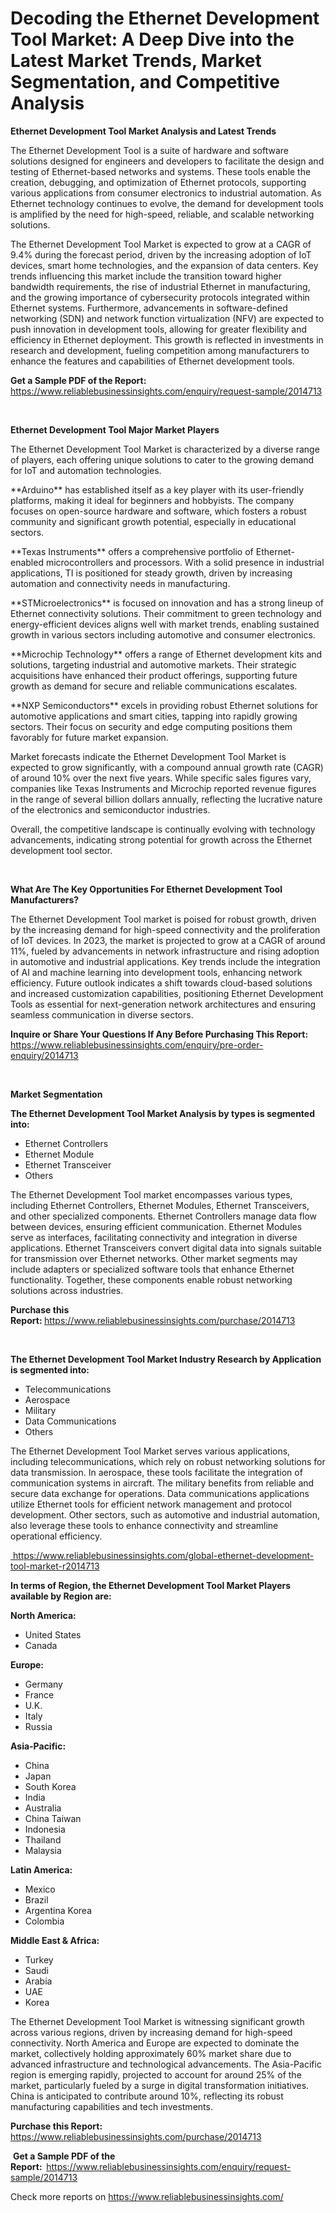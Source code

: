 <p><h1>Decoding the Ethernet Development Tool Market: A Deep Dive into the Latest Market Trends, Market Segmentation, and Competitive Analysis</h1></p><p><strong>Ethernet Development Tool Market Analysis and Latest Trends</strong></p>
<p><p>The Ethernet Development Tool is a suite of hardware and software solutions designed for engineers and developers to facilitate the design and testing of Ethernet-based networks and systems. These tools enable the creation, debugging, and optimization of Ethernet protocols, supporting various applications from consumer electronics to industrial automation. As Ethernet technology continues to evolve, the demand for development tools is amplified by the need for high-speed, reliable, and scalable networking solutions.</p><p>The Ethernet Development Tool Market is expected to grow at a CAGR of 9.4% during the forecast period, driven by the increasing adoption of IoT devices, smart home technologies, and the expansion of data centers. Key trends influencing this market include the transition toward higher bandwidth requirements, the rise of industrial Ethernet in manufacturing, and the growing importance of cybersecurity protocols integrated within Ethernet systems. Furthermore, advancements in software-defined networking (SDN) and network function virtualization (NFV) are expected to push innovation in development tools, allowing for greater flexibility and efficiency in Ethernet deployment. This growth is reflected in investments in research and development, fueling competition among manufacturers to enhance the features and capabilities of Ethernet development tools.</p></p>
<p><strong>Get a Sample PDF of the Report:&nbsp;</strong> <a href="https://www.reliablebusinessinsights.com/enquiry/request-sample/2014713?utm_campaign=1877&utm_medium=2&utm_source=Github&utm_content=ia&utm_term=17012025&utm_id=ethernet-development-tool">https://www.reliablebusinessinsights.com/enquiry/request-sample/2014713</a></p>
<p>&nbsp;</p>
<p><strong>Ethernet Development Tool Major Market Players</strong></p>
<p><p>The Ethernet Development Tool Market is characterized by a diverse range of players, each offering unique solutions to cater to the growing demand for IoT and automation technologies. </p><p>**Arduino** has established itself as a key player with its user-friendly platforms, making it ideal for beginners and hobbyists. The company focuses on open-source hardware and software, which fosters a robust community and significant growth potential, especially in educational sectors.</p><p>**Texas Instruments** offers a comprehensive portfolio of Ethernet-enabled microcontrollers and processors. With a solid presence in industrial applications, TI is positioned for steady growth, driven by increasing automation and connectivity needs in manufacturing.</p><p>**STMicroelectronics** is focused on innovation and has a strong lineup of Ethernet connectivity solutions. Their commitment to green technology and energy-efficient devices aligns well with market trends, enabling sustained growth in various sectors including automotive and consumer electronics.</p><p>**Microchip Technology** offers a range of Ethernet development kits and solutions, targeting industrial and automotive markets. Their strategic acquisitions have enhanced their product offerings, supporting future growth as demand for secure and reliable communications escalates.</p><p>**NXP Semiconductors** excels in providing robust Ethernet solutions for automotive applications and smart cities, tapping into rapidly growing sectors. Their focus on security and edge computing positions them favorably for future market expansion.</p><p>Market forecasts indicate the Ethernet Development Tool Market is expected to grow significantly, with a compound annual growth rate (CAGR) of around 10% over the next five years. While specific sales figures vary, companies like Texas Instruments and Microchip reported revenue figures in the range of several billion dollars annually, reflecting the lucrative nature of the electronics and semiconductor industries.</p><p>Overall, the competitive landscape is continually evolving with technology advancements, indicating strong potential for growth across the Ethernet development tool sector.</p></p>
<p>&nbsp;</p>
<p><strong>What Are The Key Opportunities For Ethernet Development Tool Manufacturers?</strong></p>
<p><p>The Ethernet Development Tool market is poised for robust growth, driven by the increasing demand for high-speed connectivity and the proliferation of IoT devices. In 2023, the market is projected to grow at a CAGR of around 11%, fueled by advancements in network infrastructure and rising adoption in automotive and industrial applications. Key trends include the integration of AI and machine learning into development tools, enhancing network efficiency. Future outlook indicates a shift towards cloud-based solutions and increased customization capabilities, positioning Ethernet Development Tools as essential for next-generation network architectures and ensuring seamless communication in diverse sectors.</p></p>
<p><strong>Inquire or Share Your Questions If Any Before Purchasing This Report:</strong> <a href="https://www.reliablebusinessinsights.com/enquiry/pre-order-enquiry/2014713?utm_campaign=1877&utm_medium=2&utm_source=Github&utm_content=ia&utm_term=17012025&utm_id=ethernet-development-tool">https://www.reliablebusinessinsights.com/enquiry/pre-order-enquiry/2014713</a></p>
<p>&nbsp;</p>
<p><strong>Market Segmentation</strong></p>
<p><strong>The Ethernet Development Tool Market Analysis by types is segmented into:</strong></p>
<p><ul><li>Ethernet Controllers</li><li>Ethernet Module</li><li>Ethernet Transceiver</li><li>Others</li></ul></p>
<p><p>The Ethernet Development Tool market encompasses various types, including Ethernet Controllers, Ethernet Modules, Ethernet Transceivers, and other specialized components. Ethernet Controllers manage data flow between devices, ensuring efficient communication. Ethernet Modules serve as interfaces, facilitating connectivity and integration in diverse applications. Ethernet Transceivers convert digital data into signals suitable for transmission over Ethernet networks. Other market segments may include adapters or specialized software tools that enhance Ethernet functionality. Together, these components enable robust networking solutions across industries.</p></p>
<p><strong>Purchase this Report:&nbsp;</strong><a href="https://www.reliablebusinessinsights.com/purchase/2014713?utm_campaign=1877&utm_medium=2&utm_source=Github&utm_content=ia&utm_term=17012025&utm_id=ethernet-development-tool">https://www.reliablebusinessinsights.com/purchase/2014713</a></p>
<p>&nbsp;</p>
<p><strong>The Ethernet Development Tool Market Industry Research by Application is segmented into:</strong></p>
<p><ul><li>Telecommunications</li><li>Aerospace</li><li>Military</li><li>Data Communications</li><li>Others</li></ul></p>
<p><p>The Ethernet Development Tool Market serves various applications, including telecommunications, which rely on robust networking solutions for data transmission. In aerospace, these tools facilitate the integration of communication systems in aircraft. The military benefits from reliable and secure data exchange for operations. Data communications applications utilize Ethernet tools for efficient network management and protocol development. Other sectors, such as automotive and industrial automation, also leverage these tools to enhance connectivity and streamline operational efficiency.</p></p>
<p><a href="https://www.reliablebusinessinsights.com/global-ethernet-development-tool-market-r2014713?utm_campaign=1877&utm_medium=2&utm_source=Github&utm_content=ia&utm_term=17012025&utm_id=ethernet-development-tool">&nbsp;https://www.reliablebusinessinsights.com/global-ethernet-development-tool-market-r2014713</a></p>
<p><strong>In terms of Region, the Ethernet Development Tool Market Players available by Region are:</strong></p>
<p>
    <p> <strong> North America: </strong>
        <ul>
            <li>United States</li>
            <li>Canada</li>
        </ul>
        </p> 
    <p> <strong> Europe: </strong>
        <ul>
            <li>Germany</li>
            <li>France</li>
            <li>U.K.</li>
            <li>Italy</li>
            <li>Russia</li>
        </ul>
        </p> 
    <p> <strong> Asia-Pacific: </strong>
        <ul>
            <li>China</li>
            <li>Japan</li>
            <li>South Korea</li>
            <li>India</li>
            <li>Australia</li>
            <li>China Taiwan</li>
            <li>Indonesia</li>
            <li>Thailand</li>
            <li>Malaysia</li>
        </ul>
        </p> 
    <p> <strong> Latin America: </strong>
        <ul>
            <li>Mexico</li>
            <li>Brazil</li>
            <li>Argentina Korea</li>
            <li>Colombia</li>
        </ul>
        </p> 
    <p> <strong> Middle East & Africa: </strong>
        <ul>
            <li>Turkey</li>
            <li>Saudi</li>
            <li>Arabia</li>
            <li>UAE</li>
            <li>Korea</li>
        </ul>
    </p>
    </p>
<p><p>The Ethernet Development Tool Market is witnessing significant growth across various regions, driven by increasing demand for high-speed connectivity. North America and Europe are expected to dominate the market, collectively holding approximately 60% market share due to advanced infrastructure and technological advancements. The Asia-Pacific region is emerging rapidly, projected to account for around 25% of the market, particularly fueled by a surge in digital transformation initiatives. China is anticipated to contribute around 10%, reflecting its robust manufacturing capabilities and tech investments.</p></p>
<p><strong>Purchase this Report: </strong><a href="https://www.reliablebusinessinsights.com/purchase/2014713?utm_campaign=1877&utm_medium=2&utm_source=Github&utm_content=ia&utm_term=17012025&utm_id=ethernet-development-tool">https://www.reliablebusinessinsights.com/purchase/2014713</a></p>
<p>&nbsp;<strong>Get a Sample PDF of the Report:&nbsp;&nbsp;</strong><a href="https://www.reliablebusinessinsights.com/enquiry/request-sample/2014713?utm_campaign=1877&utm_medium=2&utm_source=Github&utm_content=ia&utm_term=17012025&utm_id=ethernet-development-tool">https://www.reliablebusinessinsights.com/enquiry/request-sample/2014713</a></p>
<p><strong></strong></p>
<p>Check more reports on <a href="https://www.reliablebusinessinsights.com/?utm_campaign=1877&utm_medium=2&utm_source=Github&utm_content=ia&utm_term=17012025&utm_id=ethernet-development-tool">https://www.reliablebusinessinsights.com/</a></p>